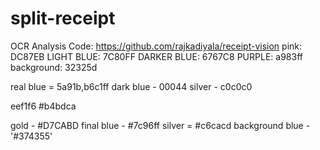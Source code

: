 # split-receipt

OCR Analysis Code: https://github.com/rajkadiyala/receipt-vision
pink: DC87EB
LIGHT BLUE: 7C80FF
DARKER BLUE: 6767C8
PURPLE: a983ff
background: 32325d

real blue = 5a91b,b6c1ff
dark blue - 00044
silver - c0c0c0


eef1f6
#b4bdca

gold - #D7CABD
final blue - #7c96ff
silver = #c6cacd
background blue - '#374355'

